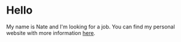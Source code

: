 # Hello

My name is Nate and I'm looking for a job. You can find my personal website with more information [here](https://natedavis.dev).
